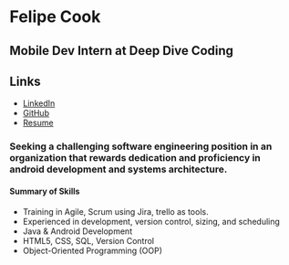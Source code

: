 # Felipe Cook
## Mobile Dev Intern at Deep Dive Coding

## Links

* [LinkedIn](https://www.linkedin.com/in/felipecook)
* [GitHub](https://github.com/felipecook)
* [Resume](https://drive.google.com/file/d/16VhQZpIMje3mboAUhz9X9pZa1l_aD3Wl/view?usp=sharing)

### Seeking a challenging software engineering position in an organization that rewards dedication and proficiency in android development and systems architecture.

#### Summary of Skills

* Training in Agile, Scrum using Jira, trello as tools.
* Experienced in development, version control, sizing, and scheduling
* Java & Android Development
* HTML5, CSS, SQL, Version Control
* Object-Oriented Programming (OOP)



